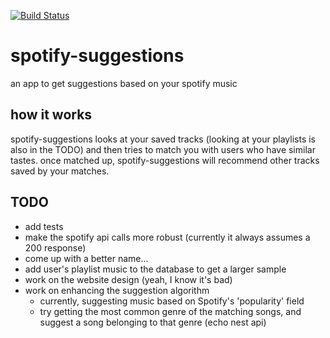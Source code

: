[![Build Status](https://travis-ci.org/Jakeway/spotify-suggestions.svg?branch=master)](https://travis-ci.org/Jakeway/spotify-suggestions)

# spotify-suggestions
an app to get suggestions based on your spotify music

## how it works
spotify-suggestions looks at your saved tracks (looking at your playlists is also in the TODO) and then tries to match
you with users who have similar tastes. once matched up, spotify-suggestions will recommend other tracks saved by your matches.

## TODO
* add tests
* make the spotify api calls more robust (currently it always assumes a 200 response)
* come up with a better name...
* add user's playlist music to the database to get a larger sample
* work on the website design (yeah, I know it's bad)
* work on enhancing the suggestion algorithm
  * currently, suggesting music based on Spotify's 'popularity' field
  * try getting the most common genre of the matching songs, and suggest a song belonging to that genre (echo nest api)
